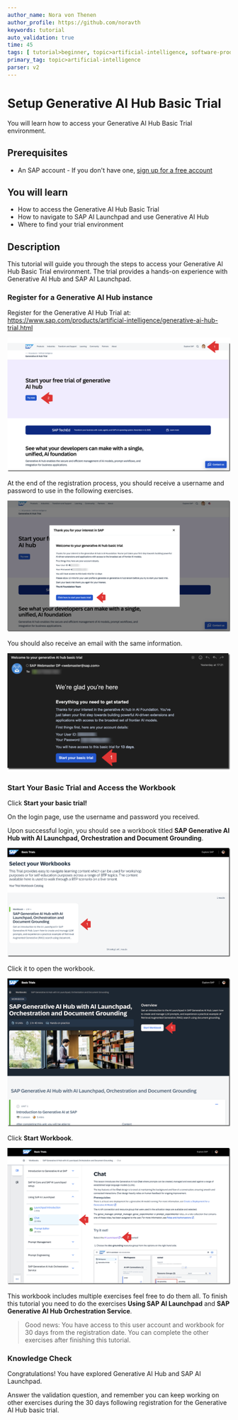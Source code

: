 ```yaml
---
author_name: Nora von Thenen
author_profile: https://github.com/noravth
keywords: tutorial
auto_validation: true
time: 45
tags: [ tutorial>beginner, topic>artificial-intelligence, software-product>sap-ai-launchpad]
primary_tag: topic>artificial-intelligence
parser: v2
---
```


# Setup Generative AI Hub Basic Trial

<!-- description -->You will learn how to access your Generative AI Hub Basic Trial environment.

## Prerequisites

- An SAP account - If you don't have one, [sign up for a free account](https://www.sap.com)

## You will learn

- How to access the Generative AI Hub Basic Trial
- How to navigate to SAP AI Launchpad and use Generative AI Hub
- Where to find your trial environment

## Description

This tutorial will guide you through the steps to access your Generative AI Hub Basic Trial environment. The trial provides a hands-on experience with Generative AI Hub and SAP AI Launchpad.

### Register for a Generative AI Hub instance

Register for the Generative AI Hub Trial at: https://www.sap.com/products/artificial-intelligence/generative-ai-hub-trial.html

![Trial landing page](images/landing-page.png)

At the end of the registration process, you should receive a username and password to use in the following exercises.

![Registration completed](images/registration-completed.png)

You should also receive an email with the same information.

![Welcome Email](images/email.png)


### Start Your Basic Trial and Access the Workbook

Click **Start your basic trial!**

On the login page, use the username and password you received.

Upon successful login, you should see a workbook titled **SAP Generative AI Hub with AI Launchpad, Orchestration and Document Grounding**.

![Workbooks](images/select-workbook.png)

Click it to open the workbook.

![Workbook to start](images/start-workbook.png)

Click **Start Workbook**.

![Exercises overview](images/open-ailaunchpad.png)

This workbook includes multiple exercises feel free to do them all. To finish this tutorial you need to do the exercises **Using SAP AI Launchpad** and **SAP Generative AI Hub Orchestration Service**.

> Good news: You have access to this user account and workbook for 30 days from the registration date. You can complete the other exercises after finishing this tutorial.

### Knowledge Check

Congratulations! You have explored Generative AI Hub and SAP AI Launchpad.

Answer the validation question, and remember you can keep working on other exercises during the 30 days following registration for the Generative AI Hub basic trial.